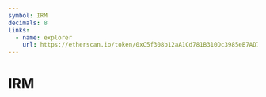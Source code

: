 ```yaml
---
symbol: IRM
decimals: 8
links:
  - name: explorer
    url: https://etherscan.io/token/0xC5f308b12aA1Cd781B310Dc3985eB7AD76d67E31
---
```


# IRM
